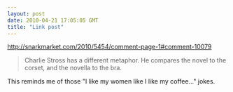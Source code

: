 ```yaml
---
layout: post
date: 2010-04-21 17:05:05 GMT
title: "Link post"
---
```

<http://snarkmarket.com/2010/5454/comment-page-1#comment-10079>

> Char­lie Stross has a dif­fer­ent metaphor. He com­pares the novel to the corset, and the novella to the bra.

This reminds me of those "I like my women like I like my coffee..." jokes.